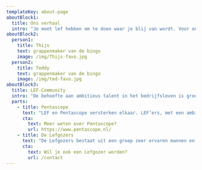 ```yaml
---
templateKey: about-page
aboutBlock1:
  title: Ons verhaal
  intro: "Je moet lef hebben om te doen waar je blij van wordt. Voor ons is dat ondernemen: een heftige cocktail van adrenaline, enorme blunders en grootste successen, maar vooral heel veel lol. Dit is voor ons ook een manier van werken geworden, klein beginnen en stap-voor-stap iets groots creëren. Daar willen we andere mee inspireren."
aboutBlock2:
  person1:
    title: Thijs
    text: grappenmaker van de bingo
    image: /img/Thijs-favo.jpg
  person2:
    title: Teddy
    text: grappenmaker van de bingo
    image: /img/ted-favo.jpg
aboutBlock3:
  title: LEF-Community
  intro: "De behoefte aan ambitieus talent in het bedrijfsleven is groot. Door samen te werken met ervaren partners koppelen we ervaring en jong talent aan elkaar."
  parts:
    - title: Pentascope
      text: "LEF en Pentascope versterken elkaar. LEF’ers, met een ambitie voor consultancy, voorzien Pentascope van een frisse blik en creatieve oplossingen. Via Pentascope krijgen wij inhoudelijke begeleiding. Zo hebben we bakken aan kennis en ervaring op de achterbank."
      cta:
        text: Meer weten over Pentascope?
        url: https://www.pentascope.nl/
    - title: De Lefgozers
      text: "De Lefgozers bestaat uit een groep zeer ervaren mannen en vrouwen uit verschillende vakgebieden en expertises. Zij voorzien ons niet alleen van advies, maar delen ook kennis en ervaringen vanuit verschillende vakgebieden en organisaties met elkaar."
      cta:
        text: Wil je ook een Lefgozer worden?
        url: /contact
---
```

